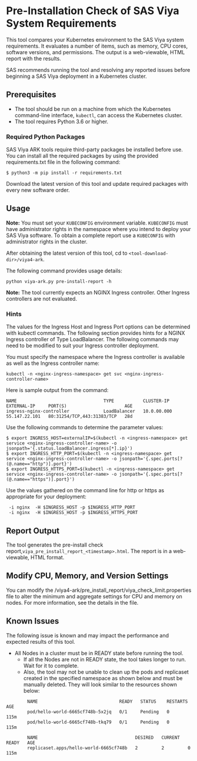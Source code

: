 # Pre-Installation Check of SAS Viya System Requirements

This tool compares your Kubernetes environment to the SAS Viya system requirements. It evaluates a number of items, such as memory, CPU cores, software versions, and permissions. The output is a web-viewable, HTML report with the results. 

SAS recommends running the tool and resolving any reported issues before beginning a SAS Viya deployment in a Kubernetes cluster.  

## Prerequisites 
- The tool should be run on a machine from which the Kubernetes command-line interface, `kubectl`, can access the Kubernetes cluster. 
- The tool requires Python 3.6 or higher.  

### Required Python Packages
SAS Viya ARK tools require third-party packages be installed before use. You can install all the required packages by using the provided requirements.txt file in the following command:

```commandline
$ python3 -m pip install -r requirements.txt
```

Download the latest version of this tool and update required packages with every new software order.

## Usage

**Note:** You must set your `KUBECONFIG` environment variable. `KUBECONFIG` must have administrator rights in the namespace where you intend to deploy your SAS Viya software.
To obtain a complete report use a `KUBECONFIG`  with administrator rights in the cluster.

After obtaining the latest version of this tool, cd to `<tool-download-dir>/viya4-ark`. 

The following command provides usage details:

```
python viya-ark.py pre-install-report -h
```

**Note:** The tool currently expects an NGINX Ingress controller.  Other Ingress controllers are not evaluated.

### Hints

The values for the Ingress Host and Ingress Port options can be determined with kubectl commands. 
The following section provides hints for a NGINX Ingress controller of Type LoadBalancer. The following commands 
may need to be modified to suit your Ingress controller deployment.  

You must specify the namespace where the Ingress controller is available as well as the Ingress controller name:

```
kubectl -n <nginx-ingress-namespace> get svc <nginx-ingress-controller-name> 
```
  
Here is sample output from the command: 

```
NAME                                 TYPE           CLUSTER-IP    EXTERNAL-IP     PORT(S)                      AGE
ingress-nginx-controller             LoadBalancer   10.0.00.000   55.147.22.101   80:31254/TCP,443:31383/TCP   28d
```

Use the following commands to determine the parameter values:

```
$ export INGRESS_HOST=externalIP=$(kubectl -n <ingress-namespace> get service <nginx-ingress-controller-name> -o jsonpath='{.status.loadBalancer.ingress[*].ip}')
$ export INGRESS_HTTP_PORT=$(kubectl -n <ingress-namespace> get service <nginx-ingress-controller-name> -o jsonpath='{.spec.ports[?(@.name=="http")].port}')
$ export INGRESS_HTTPS_PORT=$(kubectl -n <ingress-namespace> get service <nginx-ingress-controller-name> -o jsonpath='{.spec.ports[?(@.name=="https")].port}')
```

Use the values gathered on the command line for http or https as appropriate for your deployment:

```
 -i nginx  -H $INGRESS_HOST -p $INGRESS_HTTP_PORT 
 -i nginx  -H $INGRESS_HOST -p $INGRESS_HTTPS_PORT 
```
 
## Report Output

The tool generates the pre-install check report,`viya_pre_install_report_<timestamp>.html`. The report is in a web-viewable, HTML format.

## Modify CPU, Memory, and Version Settings

You can modify the <tool-download-dir>/viya4-ark/pre_install_report/viya_check_limit.properties file to alter the minimum and aggregate settings for CPU and memory on nodes. For more information, see the details in the file.

## Known Issues
The following issue is known and may impact the performance and expected results of this tool.
- All Nodes in a cluster must be in READY state before running the tool.
    - If all the Nodes are not in READY state, the tool takes longer to run. Wait for it to complete.
    - Also, the tool may not be unable to clean up the pods and replicaset created in the specified namespace as shown below and must be manually deleted.
    They will look similar to the resources shown below:
```    
        NAME                               READY   STATUS    RESTARTS   AGE
        pod/hello-world-6665cf748b-5x2jq   0/1     Pending   0          115m
        pod/hello-world-6665cf748b-tkq79   0/1     Pending   0          115m

        NAME                                     DESIRED   CURRENT   READY   AGE
        replicaset.apps/hello-world-6665cf748b   2         2         0       115m
```    